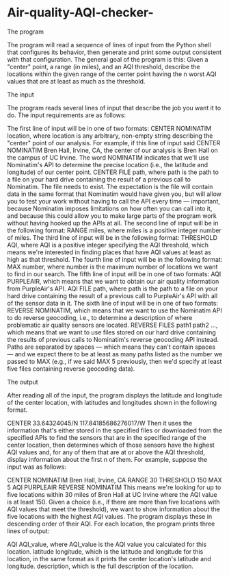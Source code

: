 # Air-quality-AQI-checker-
The program

The program will read a sequence of lines of input from the Python shell that configures its behavior, then generate and print some output consistent with that configuration. The general goal of the program is this: Given a "center" point, a range (in miles), and an AQI threshold, describe the locations within the given range of the center point having the n worst AQI values that are at least as much as the threshold.

The input

The program reads several lines of input that describe the job you want it to do. The input requirements are as follows:

The first line of input will be in one of two formats:
CENTER NOMINATIM location, where location is any arbitrary, non-empty string describing the "center" point of our analysis. For example, if this line of input said CENTER NOMINATIM Bren Hall, Irvine, CA, the center of our analysis is Bren Hall on the campus of UC Irvine. The word NOMINATIM indicates that we'll use Nominatim's API to determine the precise location (i.e., the latitude and longitude) of our center point.
CENTER FILE path, where path is the path to a file on your hard drive containing the result of a previous call to Nominatim. The file needs to exist. The expectation is the file will contain data in the same format that Nominatim would have given you, but will allow you to test your work without having to call the API every time — important, because Nominatim imposes limitations on how often you can call into it, and because this could allow you to make large parts of the program work without having hooked up the APIs at all.
The second line of input will be in the following format:
RANGE miles, where miles is a positive integer number of miles.
The third line of input will be in the following format:
THRESHOLD AQI, where AQI is a positive integer specifying the AQI threshold, which means we're interested in finding places that have AQI values at least as high as that threshold.
The fourth line of input will be in the following format:
MAX number, where number is the maximum number of locations we want to find in our search.
The fifth line of input will be in one of two formats:
AQI PURPLEAIR, which means that we want to obtain our air quality information from PurpleAir's API.
AQI FILE path, where path is the path to a file on your hard drive containing the result of a previous call to PurpleAir's API with all of the sensor data in it.
The sixth line of input will be in one of two formats:
REVERSE NOMINATIM, which means that we want to use the Nominatim API to do reverse geocoding, i.e., to determine a description of where problematic air quality sensors are located.
REVERSE FILES path1 path2 ..., which means that we want to use files stored on our hard drive containing the results of previous calls to Nominatim's reverse geocoding API instead. Paths are separated by spaces — which means they can't contain spaces — and we expect there to be at least as many paths listed as the number we passed to MAX (e.g., if we said MAX 5 previously, then we'd specify at least five files containing reverse geocoding data).

The output

After reading all of the input, the program displays the latitude and longitude of the center location, with latitudes and longitudes shown in the following format.

CENTER 33.64324045/N 117.84185686276017/W
Then it uses the information that's either stored in the specified files or downloaded from the specified APIs to find the sensors that are in the specified range of the center location, then determines which of those sensors have the highest AQI values and, for any of them that are at or above the AQI threshold, display information about the first n of them. For example, suppose the input was as follows:

CENTER NOMINATIM Bren Hall, Irvine, CA
RANGE 30
THRESHOLD 150
MAX 5
AQI PURPLEAIR
REVERSE NOMINATIM
This means we're looking for up to five locations within 30 miles of Bren Hall at UC Irvine where the AQI value is at least 150. Given a choice (i.e., if there are more than five locations with AQI values that meet the threshold), we want to show information about the five locations with the highest AQI values. The program displays these in descending order of their AQI. For each location, the program prints three lines of output:

AQI AQI_value, where AQI_value is the AQI value you calculated for this location.
latitude longitude, which is the latitude and longitude for this location, in the same format as it prints the center location's latitude and longitude.
description, which is the full description of the location.
